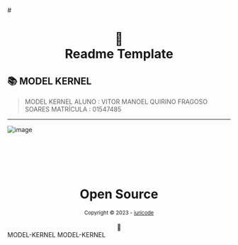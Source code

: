 #<h1 align="center">
📄<br>Readme Template
</h1>

## 📚 MODEL KERNEL

> MODEL KERNEL
> ALUNO : VITOR MANOEL QUIRINO FRAGOSO SOARES
> MATRÍCULA : 01547485

---

![image](https://github.com/vitormanoel39/MODEL-KERNEL/assets/126992944/cea22b3b-2889-4701-b9d0-8e40f4f42fba)



## 



<div align="center">
  <br/>
  <br/>
  <br/>
    <div>
      <h1>Open Source</h1>
      <sub>Copyright © 2023 - <a href="https://github.com/vitormanoel39">iuricode</sub></a>
    </div>
    <br/>
    💖
</div> MODEL-KERNEL
MODEL-KERNEL

